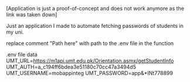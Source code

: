 [Application is just a proof-of-concept and does not work anymore as the link was taken down]

Just an application I made to automate fetching passwords of students in my uni.

replace comment "Path here" with path to the .env file in the function

.env file data
UMT_URL=https://m1api.umt.edu.pk/Orientation.asmx/getStudentInfo
UMT_AUTH=a_c194ff6bdea3e51180c70cc47a3494d5
UMT_USERNAME=mobappinteg
UMT_PASSWORD=app&*INt778899
